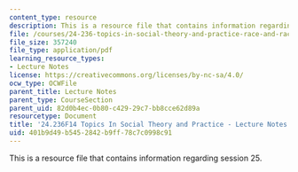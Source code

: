 ```yaml
---
content_type: resource
description: This is a resource file that contains information regarding session 25.
file: /courses/24-236-topics-in-social-theory-and-practice-race-and-racism-fall-2014/401b9d49b5452842b9ff78c7c0998c91_MIT24_236F14_Sess25.pdf
file_size: 357240
file_type: application/pdf
learning_resource_types:
- Lecture Notes
license: https://creativecommons.org/licenses/by-nc-sa/4.0/
ocw_type: OCWFile
parent_title: Lecture Notes
parent_type: CourseSection
parent_uid: 82d0b4ec-0b80-c429-29c7-bb8cce62d89a
resourcetype: Document
title: '24.236F14 Topics In Social Theory and Practice - Lecture Notes: Prisons'
uid: 401b9d49-b545-2842-b9ff-78c7c0998c91
---
```

This is a resource file that contains information regarding session 25.